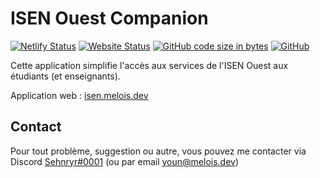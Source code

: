 # ISEN Ouest Companion

[![Netlify Status](https://img.shields.io/netlify/6309014f-efa4-4fce-a934-37abf996f123)](https://app.netlify.com/sites/isen-ouest-companion/deploys)
[![Website Status](https://img.shields.io/website?url=https%3A%2F%2Fisen.melois.dev)][website-url]
[![GitHub code size in bytes](https://img.shields.io/github/languages/code-size/sehnryr/isen_ouest_companion)](#)
[![GitHub](https://img.shields.io/github/license/sehnryr/isen_ouest_companion)](#)

Cette application simplifie l'accès aux services de l'ISEN Ouest aux étudiants (et enseignants).

Application web : [isen.melois.dev][website-url]

[website-url]: https://isen.melois.dev/

## Contact

Pour tout problème, suggestion ou autre, vous pouvez me contacter via Discord [Sehnryr#0001](https://discord.com/users/230563291146092545) (ou par email [youn@melois.dev](mailto:youn@melois.dev))